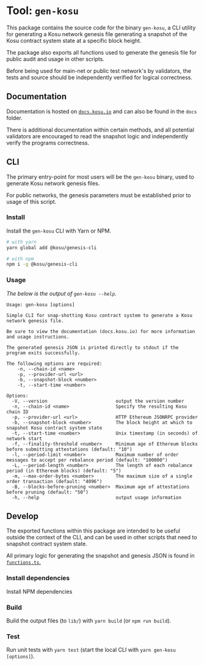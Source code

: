 # Tool: `gen-kosu`

This package contains the source code for the binary `gen-kosu`, a CLI utility for generating a Kosu network genesis file generating a snapshot of the Kosu contract system state at a specific block height.

The package also exports all functions used to generate the genesis file for public audit and usage in other scripts.

Before being used for main-net or public test network's by validators, the tests and source should be independently verified for logical correctness.

## Documentation

Documentation is hosted on [`docs.kosu.io`](https://docs.kosu.io/) and can also be found in the `docs` folder.

There is additional documentation within certain methods, and all potential validators are encouraged to read the snapshot logic and independently verify the programs correctness.

## CLI

The primary entry-point for most users will be the `gen-kosu` binary, used to generate Kosu network genesis files.

For public networks, the genesis parameters must be established prior to usage of this script.

### Install

Install the `gen-kosu` CLI with Yarn or NPM.

```bash
# with yarn
yarn global add @kosu/genesis-cli

# with npm
npm i -g @kosu/genesis-cli
```

### Usage

_The below is the output of `gen-kosu --help`._

```
Usage: gen-kosu [options]

Simple CLI for snap-shotting Kosu contract system to generate a Kosu network genesis file.

Be sure to view the documentation (docs.kosu.io) for more information and usage instructions.

The generated genesis JSON is printed directly to stdout if the program exits successfully.

The following options are required:
    -n, --chain-id <name>
    -p, --provider-url <url>
    -b, --snapshot-block <number>
    -t, --start-time <number>

Options:
  -V, --version                         output the version number
  -n, --chain-id <name>                 Specify the resulting Kosu chain ID
  -p, --provider-url <url>              HTTP Ethereum JSONRPC provider
  -b, --snapshot-block <number>         The block height at which to snapshot Kosu contract system state
  -t, --start-time <number>             Unix timestamp (in seconds) of network start
  -f, --finality-threshold <number>     Minimum age of Ethereum blocks before submitting attestations (default: "10")
  -l, --period-limit <number>           Maximum number of order messages to accept per rebalance period (default: "100000")
  -L, --period-length <number>          The length of each rebalance period (in Ethereum blocks) (default: "5")
  -m, --max-order-bytes <number>        The maximum size of a single order transaction (default: "4096")
  -B, --blocks-before-pruning <number>  Maximum age of attestations before pruning (default: "50")
  -h, --help                            output usage information
```

## Develop

The exported functions within this package are intended to be useful outside the context of the CLI, and can be used in other scripts that need to snapshot contract system state.

All primary logic for generating the snapshot and genesis JSON is found in [`functions.ts`.](./src/functions.ts)

### Install dependencies

Install NPM dependencies

### Build

Build the output files (to `lib/`) with `yarn build` (or `npm run build`).

### Test

Run unit tests with `yarn test` (start the local CLI with `yarn gen-kosu [options]`).
